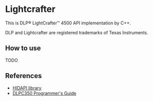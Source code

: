 # Lightcrafter

This is DLP® LightCrafter™ 4500 API implementation by C++. 

DLP and Lightcrafter are registered trademarks of Texas Instruments.

## How to use
TODO

## References
- [HIDAPI library](https://github.com/signal11/hidapi)
- [DLPC350 Programmer's Guide](http://ti.com/lit/ug/dlpu010e/dlpu010e.pdf)


